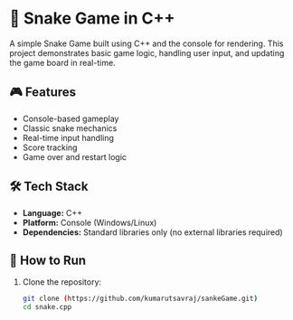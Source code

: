 # 🐍 Snake Game in C++

A simple Snake Game built using C++ and the console for rendering. This project demonstrates basic game logic, handling user input, and updating the game board in real-time.

## 🎮 Features

- Console-based gameplay
- Classic snake mechanics
- Real-time input handling
- Score tracking
- Game over and restart logic

## 🛠️ Tech Stack

- **Language:** C++
- **Platform:** Console (Windows/Linux)
- **Dependencies:** Standard libraries only (no external libraries required)


## 🚀 How to Run

1. Clone the repository:
   ```bash
   git clone (https://github.com/kumarutsavraj/sankeGame.git)
   cd snake.cpp
